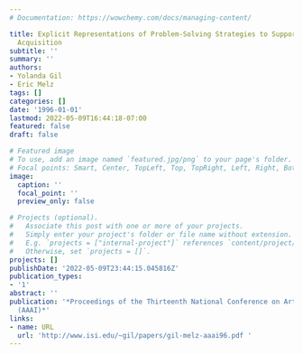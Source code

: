 ```yaml
---
# Documentation: https://wowchemy.com/docs/managing-content/

title: Explicit Representations of Problem-Solving Strategies to Support Knowledge
  Acquisition
subtitle: ''
summary: ''
authors:
- Yolanda Gil
- Eric Melz
tags: []
categories: []
date: '1996-01-01'
lastmod: 2022-05-09T16:44:18-07:00
featured: false
draft: false

# Featured image
# To use, add an image named `featured.jpg/png` to your page's folder.
# Focal points: Smart, Center, TopLeft, Top, TopRight, Left, Right, BottomLeft, Bottom, BottomRight.
image:
  caption: ''
  focal_point: ''
  preview_only: false

# Projects (optional).
#   Associate this post with one or more of your projects.
#   Simply enter your project's folder or file name without extension.
#   E.g. `projects = ["internal-project"]` references `content/project/deep-learning/index.md`.
#   Otherwise, set `projects = []`.
projects: []
publishDate: '2022-05-09T23:44:15.045816Z'
publication_types:
- '1'
abstract: ''
publication: '*Proceedings of the Thirteenth National Conference on Artificial Intelligence
  (AAAI)*'
links:
- name: URL
  url: 'http://www.isi.edu/~gil/papers/gil-melz-aaai96.pdf '
---
```

